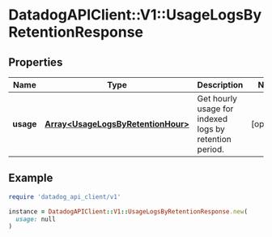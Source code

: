 # DatadogAPIClient::V1::UsageLogsByRetentionResponse

## Properties

| Name | Type | Description | Notes |
| ---- | ---- | ----------- | ----- |
| **usage** | [**Array&lt;UsageLogsByRetentionHour&gt;**](UsageLogsByRetentionHour.md) | Get hourly usage for indexed logs by retention period. | [optional] |

## Example

```ruby
require 'datadog_api_client/v1'

instance = DatadogAPIClient::V1::UsageLogsByRetentionResponse.new(
  usage: null
)
```

